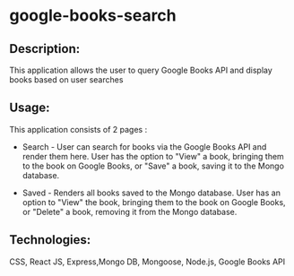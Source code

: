 # google-books-search

## Description:
This application allows the user to query Google Books API and display books based on user searches


## Usage:

This application consists of 2 pages :


- Search - User can search for books via the Google Books API and render them here. User has the option to "View" a book, bringing them to the book on Google Books, or "Save" a book, saving it to the Mongo database.

- Saved - Renders all books saved to the Mongo database. User has an option to "View" the book, bringing them to the book on Google Books, or "Delete" a book, removing it from the Mongo database.


## Technologies:

CSS, React JS, Express,Mongo DB, Mongoose, Node.js, Google Books API
